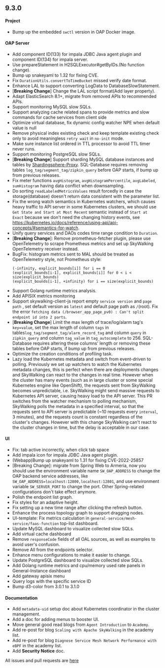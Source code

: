 ## 9.3.0

#### Project

* Bump up the embedded `swctl` version in OAP Docker image.

#### OAP Server

* Add component ID(133) for impala JDBC Java agent plugin and component ID(134) for impala server.
* Use prepareStatement in H2SQLExecutor#getByIDs.(No function change).
* Bump up snakeyaml to 1.32 for fixing CVE.
* Fix `DurationUtils.convertToTimeBucket` missed verify date format.
* Enhance LAL to support converting LogData to DatabaseSlowStatement.
* [**Breaking Change**] Change the LAL script format(Add layer property).
* Adapt ElasticSearch 8.1+, migrate from removed APIs to recommended APIs.
* Support monitoring MySQL slow SQLs.
* Support analyzing cache related spans to provide metrics and slow commands for cache services from client side
* Optimize virtual database, fix dynamic config watcher NPE when default value is null
* Remove physical index existing check and keep template existing check only to avoid meaningless `retry wait`
  in `no-init` mode.
* Make sure instance list ordered in TTL processor to avoid TTL timer never runs.
* Support monitoring PostgreSQL slow SQLs.
* [**Breaking Change**] Support sharding MySQL database instances and tables
  by [Shardingsphere-Proxy](https://shardingsphere.apache.org/document/current/en/overview/#shardingsphere-proxy).
  SQL-Database requires removing tables `log_tag/segment_tag/zipkin_query` before OAP starts, if bump up from previous
  releases.
* Fix meter functions `avgHistogram`, `avgHistogramPercentile`, `avgLabeled`, `sumHistogram` having data conflict when
  downsampling.
* Do sorting `readLabeledMetricsValues` result forcedly in case the storage(database) doesn't return data consistent
  with the parameter list.
* Fix the wrong watch semantics in Kubernetes watchers, which causes heavy traffic to API server in some Kubernetes
  clusters,
  we should use `Get State and Start at Most Recent` semantic instead of `Start at Exact`
  because we don't need the changing history events,
  see https://kubernetes.io/docs/reference/using-api/api-concepts/#semantics-for-watch.
* Unify query services and DAOs codes time range condition to `Duration`.
* [**Breaking Change**]: Remove prometheus-fetcher plugin, please use OpenTelemetry to scrape Prometheus metrics and
  set up SkyWalking OpenTelemetry receiver instead.
* BugFix: histogram metrics sent to MAL should be treated as OpenTelemetry style, not Prometheus style:
  ```
  (-infinity, explicit_bounds[i]] for i == 0
  (explicit_bounds[i-1], explicit_bounds[i]] for 0 < i < size(explicit_bounds)
  (explicit_bounds[i-1], +infinity) for i == size(explicit_bounds)
  ```
* Support Golang runtime metrics analysis.
* Add APISIX metrics monitoring
* Support skywalking-client-js report empty `service version` and `page path` , set default version as `latest` and
  default page path as `/`(root). Fix the
  error `fetching data (/browser_app_page_pv0) : Can't split endpoint id into 2 parts`.
* [**Breaking Change**] Limit the max length of trace/log/alarm tag's `key=value`, set the max length of column `tags`
  in tables`log_tag/segment_tag/alarm_record_tag` and column `query` in `zipkin_query` and column `tag_value` in `tag_autocomplete` to 256.
  SQL-Database requires altering these columns' length or removing these tables before OAP starts, if bump up from previous releases.
* Optimize the creation conditions of profiling task.
* Lazy load the Kubernetes metadata and switch from event-driven to polling.
  Previously we set up watchers to watch the Kubernetes metadata changes, this is perfect when there are deployments changes and
  SkyWalking can react to the changes in real time. However when the cluster has many events (such as in large cluster
  or some special Kubernetes engine like OpenShift), the requests sent from SkyWalking becomes unpredictable, i.e. SkyWalking might
  send massive requests to Kubernetes API server, causing heavy load to the API server.
  This PR switches from the watcher mechanism to polling mechanism, SkyWalking polls the metadata in a specified interval,
  so that the requests sent to API server is predictable (~10 requests every `interval`, 3 minutes), and the requests count is constant
  regardless of the cluster's changes. However with this change SkyWalking can't react to the cluster changes in time, but the delay
  is acceptable in our case.

#### UI

* Fix: tab active incorrectly, when click tab space
* Add impala icon for impala JDBC Java agent plugin.
* (Webapp)Bump up snakeyaml to 1.31 for fixing CVE-2022-25857
* [Breaking Change]: migrate from Spring Web to Armeria, now you should use the environment variable
  name `SW_OAP_ADDRESS`
  to change the OAP backend service addresses, like `SW_OAP_ADDRESS=localhost:12800,localhost:12801`, and use
  environment
  variable `SW_SERVER_PORT` to change the port. Other Spring-related configurations don't take effect anymore.
* Polish the endpoint list graph.
* Fix styles for an adaptive height.
* Fix setting up a new time range after clicking the refresh button.
* Enhance the process topology graph to support dragging nodes.
* UI-template: Fix metrics calculation in `general-service/mesh-service/faas-function` top-list dashboard.
* Update MySQL dashboard to visualize collected slow SQLs.
* Add virtual cache dashboard
* Remove `responseCode` fields of all OAL sources, as well as examples to avoid user's confusion.
* Remove All from the endpoints selector.
* Enhance menu configurations to make it easier to change.
* Update PostgreSQL dashboard to visualize collected slow SQLs.
* Add Golang runtime metrics and cpu/memory used rate panels in General-Instance dashboard
* Add gateway apisix menu
* Query logs with the specific service ID
* Bump d3-color from 3.0.1 to 3.1.0

#### Documentation

* Add `metadata-uid` setup doc about Kubernetes coordinator in the cluster management.
* Add a doc for adding menus to booster UI.
* Move general good read blogs from `Agent Introduction` to `Academy`.
* Add re-post for blog `Scaling with Apache SkyWalking` in the academy list.
* Add re-post for blog `Diagnose Service Mesh Network Performance with eBPF` in the academy list.
* Add **Security Notice** doc.

All issues and pull requests are [here](https://github.com/apache/skywalking/milestone/149?closed=1)
